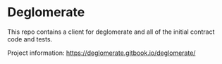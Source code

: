 # Deglomerate
This repo contains a client for deglomerate and all of the initial contract code and tests.

Project information: https://deglomerate.gitbook.io/deglomerate/

